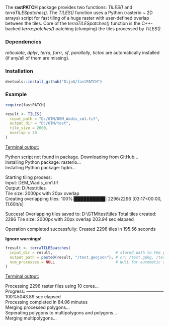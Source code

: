 The **rastPATCH** package provides two functions: *TILES()* and *terraTILESpatches()*. 
The *TILES()* function uses a Python (rasterio  ~ 2D arrays) script for fast tiling of a huge raster with user-defined overlap between the tiles.
Core of the *terraTILESpatches()* function is the C++-backed *terra::patches()* patching (clumping) the tiles processed by *TILES()*.

### Dependencies
*reticulate*, *dplyr*, *terra*, *furrr*, *sf*, *parallelly*, *tictoc* are automatically installed (if any/all of them are missing).

### Installation

```r
devtools::install_github("DijoG/fastPATCH")
```
### Example

```r
require(fastPATCH)

result <- TILES(
  input_path = "D:/GTM/DEM_Wadis_cm1.tif",
  output_dir = "D:/GTM/test",
  tile_size = 2000,
  overlap = 20
)
```
<ins>Terminal output:</ins>

Python script not found in package. Downloading from GitHub...<br/>
Installing Python package: rasterio...<br/>
Installing Python package: tqdm...<br/>

Starting tiling process:<br/>
    Input: DEM_Wadis_cm1.tif<br/>
    Output: D:/test/tiles<br/>
    Tile size: 2000px with 20px overlap<br/>
Creating overlapping tiles: 100%|██████████| 2296/2296 [03:17<00:00, 11.60it/s]

Success! Overlapping tiles saved to: D:\GTM\test\tiles
Total tiles created: 2296
Tile size: 2000px with 20px overlap
203.94 sec elapsed

Operation completed successfully:
Created 2296 tiles in 195.56 seconds

**Ignore warnings!**

```r
fresult <- terraTILESpatches(
  input_dir = result,                            # stored path to the processed tiles' directory
  output_path = paste0(result, "/test.geojson"), # or: /test.gpkg, /test.shp
  num_processes = NULL                           # NULL for automatic core detection capped at 10 cores
)
```
<ins>Terminal output:</ins>

Processing 2296 raster files using 10 cores...<br/>
 Progress: ──────────────────────────────────────────── 100%5043.89 sec elapsed<br/>
Processing completed in 84.06 minutes<br/>
Merging processed polygons...<br/>
Seperating polygons to multipolygons and polygons...<br/>
Merging multipolygons...<br/>
